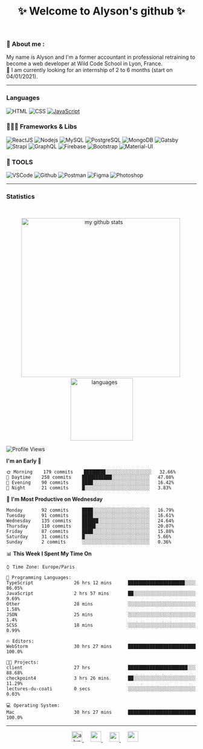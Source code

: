 <h1 align="center">
 ✨ Welcome to Alyson's github ✨
</h1>

<br/>

### 📖 About me :

My name is Alyson and I'm a former accountant in professional retraining to become a web developer at Wild Code School in Lyon, France. <br/>
🎯  I am currently looking for an internship of 2 to 6 months (start on 04/01/2021).

---

### Languages

![HTML](https://img.shields.io/badge/-HTML5-fff?&logo=HTML5)
![CSS](https://img.shields.io/badge/-CSS-fff?&logo=CSS3&logoColor=1572B6)
[![JavaScript](https://img.shields.io/badge/-JavaScript-fff?&logo=JavaScript&logoColor=ddc508)](https://github.com/alyson-b69?tab=repositories&q=&type=&language=javascript)



### 👩🏻‍💻 Frameworks & Libs

![ReactJS](https://img.shields.io/badge/-ReactJS-fff?&logo=React)
![Nodejs](https://img.shields.io/badge/-NodeJs-fff?&logo=node.js)
![MySQL](https://img.shields.io/badge/-MySQL-fff?&logo=MySQL)
![PostgreSQL](https://img.shields.io/badge/-PostgreSQL-fff?&logo=PostgreSQL&logoColor=336791)
![MongoDB](https://img.shields.io/badge/-MongoDB-fff?&logo=MongoDB)
![Gatsby](https://img.shields.io/badge/-Gatsby-fff?&logo=Gatsby&logoColor=8A2BE2)
![Strapi](https://img.shields.io/badge/-Strapi-fff?&logo=Strapi)
![GraphQL](https://img.shields.io/badge/-GraphQL-fff?&logo=GraphQL&logoColor=E10098)
![Firebase](https://img.shields.io/badge/-Firebase-fff?&logo=Firebase)
![Bootstrap](https://img.shields.io/badge/-Bootstrap-fff?&logo=Bootstrap&logoColor=563D7C)
![Material-UI](https://img.shields.io/badge/-MaterialUI-fff?&logo=Material-UI&logoColor=0081CB)

### 🔧 TOOLS

![VSCode](https://img.shields.io/badge/-VSCode-fff?&logo=Visual-studio-code&logoColor=007ACC)
![Github](https://img.shields.io/badge/-Github-fff?&logo=Github&logoColor=181717)
![Postman](https://img.shields.io/badge/-Postman-fff?&logo=Postman)
![Figma](https://img.shields.io/badge/-Figma-fff?&logo=Figma)
![Photoshop](https://img.shields.io/badge/-Photoshop-fff?&logo=Adobe-Photoshop&logoColor=31A8FF)

---

### Statistics

<br>

<p align="center">
<img src="https://github-readme-stats.vercel.app/api?username=alyson-b69&show_icons=true&theme=buefy" alt="my github stats" width="420"/>&nbsp;<img src="https://github-readme-stats.vercel.app/api/top-langs/?username=alyson-b69&layout=compact&theme=buefy" alt="languages" height="165">
</p>

<!--START_SECTION:waka-->
![Profile Views](http://img.shields.io/badge/Profile%20Views-3-blue)

**I'm an Early 🐤** 

```text
🌞 Morning    179 commits    ████████░░░░░░░░░░░░░░░░░   32.66% 
🌆 Daytime    258 commits    ███████████░░░░░░░░░░░░░░   47.08% 
🌃 Evening    90 commits     ████░░░░░░░░░░░░░░░░░░░░░   16.42% 
🌙 Night      21 commits     █░░░░░░░░░░░░░░░░░░░░░░░░   3.83%

```
📅 **I'm Most Productive on Wednesday** 

```text
Monday       92 commits     ████░░░░░░░░░░░░░░░░░░░░░   16.79% 
Tuesday      91 commits     ████░░░░░░░░░░░░░░░░░░░░░   16.61% 
Wednesday    135 commits    ██████░░░░░░░░░░░░░░░░░░░   24.64% 
Thursday     110 commits    █████░░░░░░░░░░░░░░░░░░░░   20.07% 
Friday       87 commits     ████░░░░░░░░░░░░░░░░░░░░░   15.88% 
Saturday     31 commits     █░░░░░░░░░░░░░░░░░░░░░░░░   5.66% 
Sunday       2 commits      ░░░░░░░░░░░░░░░░░░░░░░░░░   0.36%

```


📊 **This Week I Spent My Time On** 

```text
⌚︎ Time Zone: Europe/Paris

💬 Programming Languages: 
TypeScript               26 hrs 12 mins      █████████████████████░░░░   86.05% 
JavaScript               2 hrs 57 mins       ██░░░░░░░░░░░░░░░░░░░░░░░   9.69% 
Other                    28 mins             ░░░░░░░░░░░░░░░░░░░░░░░░░   1.58% 
JSON                     25 mins             ░░░░░░░░░░░░░░░░░░░░░░░░░   1.4% 
SCSS                     18 mins             ░░░░░░░░░░░░░░░░░░░░░░░░░   0.99%

🔥 Editors: 
WebStorm                 30 hrs 27 mins      █████████████████████████   100.0%

🐱‍💻 Projects: 
client                   27 hrs              ██████████████████████░░░   88.68% 
checkpoint4              3 hrs 26 mins       ██░░░░░░░░░░░░░░░░░░░░░░░   11.29% 
lectures-du-coati        0 secs              ░░░░░░░░░░░░░░░░░░░░░░░░░   0.03%

💻 Operating System: 
Mac                      30 hrs 27 mins      █████████████████████████   100.0%

```


<!--END_SECTION:waka-->

---

<p align="center">
  &emsp;
 <a href= "https://codesandbox.io/u/alyson-b69" rel="nofollow" target="_blank">
  <img src="https://api.iconify.design/logos-codesandbox.svg" alt="alyson codesandbox" height="28px" width="28px" />
 </a> 
   &emsp;
  <a href="https://alyson-b.netlify.app" rel="nofollow" target="_blank">
    <img src="https://img.icons8.com/material/256/000000/globe--v1.png" width="28px"/>
  </a>
   &emsp;
  <a href="https://linkedin.com/in/alyson-bernabeu-08249a172" rel="nofollow" target="_blank" >
    <img src="https://img.icons8.com/ios-filled/256/000000/linkedin.svg" width="26px"/>
  </a>
  &emsp;
  <a href= "https://instagram.com/alyson.b69" rel="nofollow" target="_blank">
    <img src="https://img.icons8.com/ios-glyphs/256/000000/instagram-new.svg" width="28px"/>
  </a>
</p>

